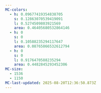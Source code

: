 ```yaml
---
MC-colors:
  - h: 0.09677419354838705
    s: 0.12863070539419091
    l: 0.5274509803921569
    area: 0.46405680532864146
  - h: 0
    s: 0
    l: 0.10588235294117647
    area: 0.08765866532612794
  - h: 0
    s: 0
    l: 0.9176470588235294
    area: 0.4482845293452306
MC-size:
  - 1536
  - 1150
MC-last-updated: 2025-08-20T12:36:50.873Z
---
```

